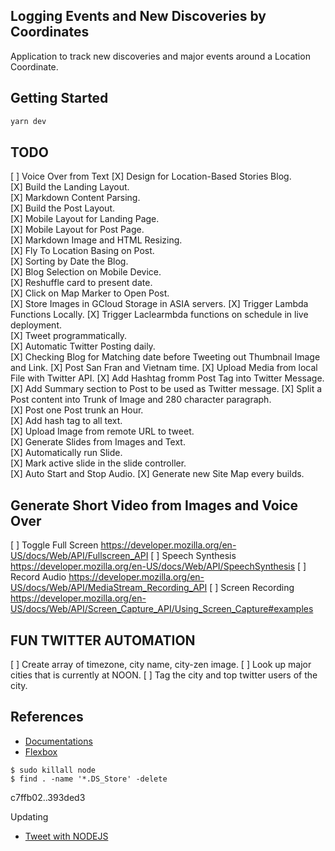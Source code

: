 ## Logging Events and New Discoveries by Coordinates
Application to track new discoveries and major events around a Location Coordinate.

## Getting Started
```bash
yarn dev
```

## TODO
[ ] Voice Over from Text
[X] Design for Location-Based Stories Blog.  
[X] Build the Landing Layout.  
[X] Markdown Content Parsing.      
[X] Build the Post Layout.   
[X] Mobile Layout for Landing Page.      
[X] Mobile Layout for Post Page.  
[X] Markdown Image and HTML Resizing.  
[X] Fly To Location Basing on Post.  
[X] Sorting by Date the Blog.  
[X] Blog Selection on Mobile Device.    
[X] Reshuffle card to present date.      
[X] Click on Map Marker to Open Post.  
[X] Store Images in GCloud Storage in ASIA servers.
[X] Trigger Lambda Functions Locally.
[X] Trigger Laclearmbda functions on schedule in live deployment.  
[X] Tweet programmatically.  
[X] Automatic Twitter Posting daily.  
[X] Checking Blog for Matching date before Tweeting out Thumbnail Image and Link. 
[X] Post San Fran and Vietnam time.
[X] Upload Media from local File with Twitter API.
[X] Add Hashtag fromm Post Tag into Twitter Message.  
[X] Add Summary section to Post to be used as Twitter message. 
[X] Split a Post content into Trunk of Image and 280 character paragraph.  
[X] Post one Post trunk an Hour.    
[X] Add hash tag to all text.  
[X] Upload Image from remote URL to tweet.  
[X] Generate Slides from Images and Text.  
[X] Automatically run Slide.  
[X] Mark active slide in the slide controller.  
[X] Auto Start and Stop Audio. 
[X] Generate new Site Map every builds.  

## Generate Short Video from Images and Voice Over
[ ] Toggle Full Screen https://developer.mozilla.org/en-US/docs/Web/API/Fullscreen_API
[ ] Speech Synthesis https://developer.mozilla.org/en-US/docs/Web/API/SpeechSynthesis
[ ] Record Audio https://developer.mozilla.org/en-US/docs/Web/API/MediaStream_Recording_API
[ ] Screen Recording https://developer.mozilla.org/en-US/docs/Web/API/Screen_Capture_API/Using_Screen_Capture#examples

## FUN TWITTER AUTOMATION
[ ] Create array of timezone, city name, city-zen image.
[ ] Look up major cities that is currently at NOON.
[ ] Tag the city and top twitter users of the city.

## References
- [Documentations](https://nextjs.org/docs)
- [Flexbox](https://flexbox.malven.co/)

```
$ sudo killall node
$ find . -name '*.DS_Store' -delete
```

c7ffb02..393ded3

Updating

- [Tweet with NODEJS](https://www.geeksforgeeks.org/tweet-using-node-js-and-twitter-api/)

